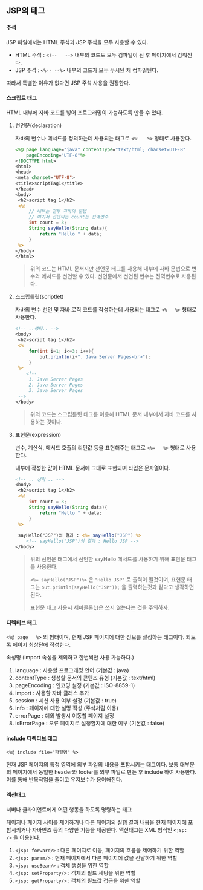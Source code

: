 ## JSP의 태그

#### 주석

JSP 파일에서는 HTML 주석과 JSP 주석을 모두 사용할 수 있다.

- HTML 주석 : `<!--   -->` 내부의 코드도 모두 컴파일이 된 후 페이지에서 감춰진다.
- JSP 주석 : `<%-- --%>` 내부의 코드가 모두 무시된 채 컴파일된다.

따라서 특별한 이유가 없다면 JSP 주석 사용을 권장한다.

#### 스크립트 태그

HTML 내부에 자바 코드를 넣어 프로그래밍이 가능하도록 만들 수 있다.

1. 선언문(declaration)

   자바의 변수나 메서드를 정의하는데 사용되는 태그로 `<%!   %>` 형태로 사용한다.

   ````jsp
   <%@ page language="java" contentType="text/html; charset=UTF-8"
       pageEncoding="UTF-8"%>
   <!DOCTYPE html>
   <html>
   <head>
   <meta charset="UTF-8">
   <title>scriptTag1</title>
   </head>
   <body>
   	<h2>script tag 1</h2>
   	<%!
   		// 내부는 전부 자바의 문법
   		// 여기서 선언되는 count는 전역변수
   		int count = 3;
   		String sayHello(String data){
   			return "Hello " + data;
   		}
   	%>
   </body>
   </html>
   ````

   > 위의 코드는 HTML 문서지만  선언문 태그를 사용해 내부에 자바 문법으로 변수와 메서드를 선언할 수 있다. 선언문에서 선언된 변수는 전역변수로 사용된다.

2. 스크립틀릿(scriptlet)

   자바의 변수 선언 및 자바 로직 코드를 작성하는데 사용되는 태그로 `<%   %>` 형태로 사용한다.

   ````jsp
   <!-- ..생략.. -->
   <body>
   	<h2>script tag 1</h2>
   	<%
   		for(int i=1; i<=3; i++){
   			out.println(i+". Java Server Pages<br>");
   		}
   	%>
       <!--
   		1. Java Server Pages
   		2. Java Server Pages
   		3. Java Server Pages
   	-->
   </body>
   ````

   > 위의 코드는 스크립틀릿 태그를 이용해 HTML 문서 내부에서 자바 코드를 사용하는 것이다.

3. 표현문(expression)

   변수, 계산식, 메서드 호출의 리턴값 등을 표현해주는 태그로 `<%=   %>` 형태로 사용한다.

   내부에 작성한 값이 HTML 문서에 그대로 표현되며 타입은 문자열이다.

   ````jsp
   <!-- .. 생략 .. -->
   <body>
   	<h2>script tag 1</h2>
   	<%!
   		int count = 3;
   		String sayHello(String data){
   			return "Hello " + data;
   		}
   	%>
   	
   	sayHello("JSP")의 결과 : <%= sayHello("JSP") %>
       <!-- sayHello("JSP")의 결과 : Hello JSP -->
   </body>
   ````

   > 위의 선언문 태그에서 선언한 sayHello 메서드를 사용하기 위해 표현문 태그를 사용한다.
   >
   > `<%= sayHello("JSP")%>` 은 `"Hello JSP"` 로 출력이 될것이며, 표현문 태그는 `out.println(sayHello("JSP"));` 을 출력하는것과 같다고 생각하면 된다.
   >
   > 표현문 태그 사용시 세미콜론(;)은 쓰지 않는다는 것을 주의하자.

#### 디렉티브 태그

`<%@ page   %>` 의 형태이며, 현재 JSP 페이지에 대한 정보를 설정하는 태그이다. 되도록 페이지 최상단에 작성한다.

속성명 (import 속성을 제외하고 한번씩만 사용 가능하다.)

1. language : 사용할 프로그래밍 언어 (기본값 : java)
2. contentType : 생성할 문서의 콘텐츠 유형 (기본값 : text/html)
3. pageEncoding : 인코딩 설정 (기본값 : ISO-8859-1)
4. import : 사용할 자바 클래스 추가
5. session : 세션 사용 여부 설정 (기본값 : true)
6. info : 페이지에 대한 설명 작성 (주석처럼 이용)
7. errorPage : 예외 발생시 이동할 페이지 설정
8. isErrorPage : 오류 페이지로 설정할지에 대한 여부 (기본값 : false)

#### include 디렉티브 태그

`<%@ include file="파일명" %>` 

현재 JSP 페이지의 특정 영역에 외부 파일의 내용을 포함시키는 태그이다. 보통 대부분의 페이지에서 동일한 header와 footer를 외부 파일로 만든 후 include 하여 사용한다. 이를 통해 반복작업을 줄이고 유지보수가 용이해진다.

#### 액션태그

서버나 클라이언트에게 어떤 행동을 하도록 명령하는 태그

페이지나 페이지 사이를 제어하거나 다른 페이지의 실행 결과 내용을 현재 페이지에 포함시키거나 자바빈즈 등의 다양한 기능을 제공한다. 액션태그는 XML 형식인 `<jsp:   />` 을 이용한다.

1. `<jsp: forward/>` : 다른 페이지로 이동, 페이지의 흐름을 제어하기 위한 역할
2. `<jsp: param/>` : 현재 페이지에서 다른 페이지에 값을 전달하기 위한 역할
3. `<jsp: useBean/>` : 객체 생성을 위한 역할
4. `<jsp: setProperty/>` : 객체의 필드 세팅을 위한 역할
5. `<jsp: getProperty/>` : 객체의 필드값 접근을 위한 역할